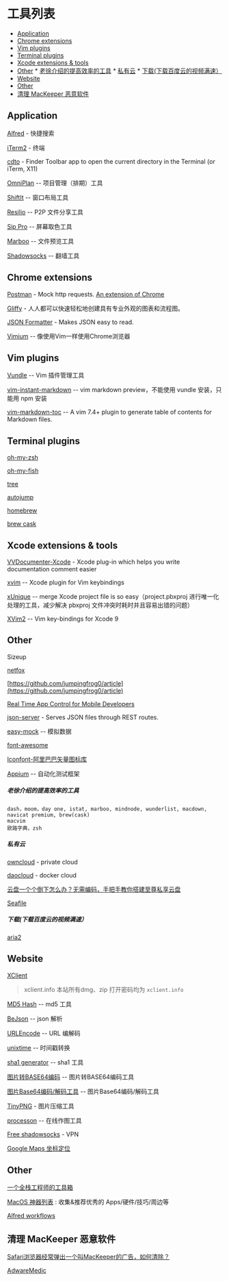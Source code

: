 # 工具列表

<!-- vim-markdown-toc GFM -->

* [Application](#application)
* [Chrome extensions](#chrome-extensions)
* [Vim plugins](#vim-plugins)
* [Terminal plugins](#terminal-plugins)
* [Xcode extensions & tools](#xcode-extensions--tools)
* [Other](#other)
			* [老徐介绍的提高效率的工具](#老徐介绍的提高效率的工具)
			* [私有云](#私有云)
			* [下载(下载百度云的视频满速）](#下载下载百度云的视频满速)
* [Website](#website)
* [Other](#other-1)
* [清理 MacKeeper 恶意软件](#清理-mackeeper-恶意软件)

<!-- vim-markdown-toc -->

## Application

[Alfred](https://www.alfredapp.com/) - 快捷搜索

[iTerm2](https://iterm2.com/) - 终端

[cdto](https://github.com/jbtule/cdto) - Finder Toolbar app to open the current directory in the Terminal (or iTerm, X11)

[OmniPlan](https://www.omnigroup.com/omniplan) -- 项目管理（排期）工具

[ShiftIt](https://github.com/fikovnik/ShiftIt) -- 窗口布局工具

[Resilio](https://www.resilio.com/individuals/) -- P2P 文件分享工具

[Sip Pro](http://xclient.info/s/sip.html?_=e72c936e0e8e67269925a892ae9d3845) -- 屏幕取色工具

[Marboo](http://marboo.io/) -- 文件预览工具

[Shadowsocks]() -- 翻墙工具

## Chrome extensions

[Postman](http://www.getpostman.com/) - Mock http requests. [An extension of Chrome](https://chrome.google.com/webstore/detail/postman/fhbjgbiflinjbdggehcddcbncdddomop?hl=zh-CN)

[Gliffy](https://chrome.google.com/webstore/detail/gliffy-diagrams/bhmicilclplefnflapjmnngmkkkkpfad?hl=zh-CN) - 人人都可以快速轻松地创建具有专业外观的图表和流程图。 

[JSON Formatter](https://chrome.google.com/webstore/detail/json-formatter/bcjindcccaagfpapjjmafapmmgkkhgoa?hl=zh-CN) - Makes JSON easy to read.

[Vimium](https://chrome.google.com/webstore/detail/vimium/dbepggeogbaibhgnhhndojpepiihcmeb) -- 像使用Vim一样使用Chrome浏览器

## Vim plugins

[Vundle](https://github.com/VundleVim/Vundle.vim) -- Vim 插件管理工具

[vim-instant-markdown](https://github.com/suan/vim-instant-markdown) -- vim markdown preview，不能使用 vundle 安装，只能用 npm 安装

[vim-markdown-toc](https://github.com/mzlogin/vim-markdown-toc) -- A vim 7.4+ plugin to generate table of contents for Markdown files.


## Terminal plugins

[oh-my-zsh](https://github.com/robbyrussell/oh-my-zsh)

[oh-my-fish](https://github.com/oh-my-fish/oh-my-fish)

[tree](http://osxdaily.com/2016/09/09/view-folder-tree-terminal-mac-os-tree-equivalent/)

[autojump](https://github.com/wting/autojump)

[homebrew](https://brew.sh/)

[brew cask](https://caskroom.github.io/)

## Xcode extensions & tools

[VVDocumenter-Xcode](https://github.com/onevcat/VVDocumenter-Xcode) - Xcode plug-in which helps you write documentation comment easier

[xvim](https://github.com/XVimProject/XVim) -- Xcode plugin for Vim keybindings

[xUnique](https://github.com/truebit/xUnique) -- merge Xcode project file is so easy（project.pbxproj 进行唯一化处理的工具，减少解决 pbxproj 文件冲突时耗时并且容易出错的问题）

[XVim2](https://github.com/XVimProject/XVim2) -- Vim key-bindings for Xcode 9

## Other

Sizeup

[netfox](https://github.com/kasketis/netfox)

[https://github.com/jumpingfrog0/article](https://github.com/jumpingfrog0/article)

[Real Time App Control for
Mobile Developers](https://rollout.io/)

[json-server](https://www.npmjs.com/package/json-server) - Serves JSON files through REST routes. 

[easy-mock](https://github.com/easy-mock/easy-mock) -- 模拟数据

[font-awesome](http://fontawesome.io/)

[Iconfont-阿里巴巴矢量图标库](http://www.iconfont.cn/plus)

[Appium](http://appium.io/) -- 自动化测试框架

##### 老徐介绍的提高效率的工具
	
	dash，moom，day one, istat, marboo, mindnode, wunderlist, macdown, navicat premium, brew(cask)
	macvim
	欧路字典，zsh
	
##### 私有云

[owncloud](https://owncloud.org/) - private cloud

[daocloud](http://www.daocloud.io/) - docker cloud

[云盘一个个倒下怎么办？无需编码，手把手教你搭建至尊私享云盘](https://zhuanlan.zhihu.com/p/23156514?from=timeline&isappinstalled=1)

[Seafile](https://www.seafile.com/home/)

##### 下载(下载百度云的视频满速）

[aria2](aria2.github.io)

## Website

[XClient](http://xclient.info/?_=cc9be0cb8eeba839d501c5ef633dc1d5)

> xclient.info 本站所有dmg、zip 打开密码均为 `xclient.info`

[MD5 Hash](http://www.miraclesalad.com/webtools/md5.php) -- md5 工具

[BeJson](http://www.bejson.com/) -- json 解析

[URLEncode](http://tool.chinaz.com/tools/urlencode.aspx) -- URL 编解码

[unixtime](http://tool.chinaz.com/Tools/unixtime.aspx) -- 时间戳转换

[sha1 generator](http://www.sha1-online.com/) -- sha1 工具

[图片转BASE64编码](https://c.runoob.com/front-end/59) -- 图片转BASE64编码工具

[图片Base64编码/解码工具](http://www.xhuihui.cn/tool/base64_img.html) -- 图片Base64编码/解码工具

[TinyPNG](https://tinypng.com/) - 图片压缩工具

[processon](https://www.processon.com/) -- 在线作图工具

[Free shadowsocks](http://www.ishadowsocks.net) - VPN

[Google Maps 坐标定位](http://www.google.cn/maps/dir//3850+Coleman+Rd,+East+Lansing,+MI+48823%E7%BE%8E%E5%9B%BD/@42.7718094,-84.4892126,17z/data=!3m1!4b1!4m9!4m8!1m0!1m5!1m1!1s0x8822e907236ad0fd:0xccdadf0b680ddfea!2m2!1d-84.4869059!2d42.7718055!3e2)

## Other

[一个全栈工程师的工具箱](http://toolbox.phodal.com/#%E6%B5%81%E7%A8%8B%E5%9B%BE-visio-vs-dia-vs-omnigraffle)

[MacOS 神器列表](https://github.com/hzlzh/Best-App) : 收集&推荐优秀的 Apps/硬件/技巧/周边等

[Alfred workflows](http://alfredworkflow.com/)

## 清理 MacKeeper 恶意软件

[Safari浏览器经常弹出一个叫MacKeeper的广告，如何清除？](https://www.zhihu.com/question/24850356)

[AdwareMedic](https://www.malwarebytes.com)
